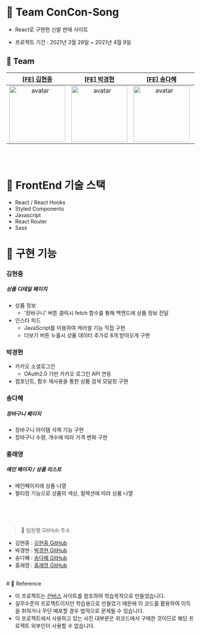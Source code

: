 # 🍉 Team ConCon-Song

- React로 구현한 신발 판매 사이트

- 프로젝트 기간 : 2021년 3월 29일 ~ 2021년 4월 9일
  <br>

## 📌 Team
|[[FE] 김현중](https://github.com/hyjoong)|[[FE] 박경현](https://github.com/pikatropika)|[[FE] 송다혜](https://github.com/SongDye1)|[[FE] 홍래영](https://github.com/lang92)|[[BE] 이수진](https://github.com/S2-J1NG)|[[BE] 정수빈](https://github.com/jadyJeong)
|:----:|:-----:|:----:|:----:|:----:|:----:|
|<img src="https://avatars.githubusercontent.com/u/70426440?v=4" alt="avatar" height="150px" width="150px" /> | <img src="https://avatars.githubusercontent.com/u/76834744?v=4" alt="avatar" height="150px" width="150px" /> | <img src="https://avatars.githubusercontent.com/u/63221633?v=4" alt="avatar" height="150px" width="150px" /> | <img src="https://avatars.githubusercontent.com/u/74031598?v=4" alt="avatar" height="150px" width="150px" />| <img src="https://avatars.githubusercontent.com/u/53987183?v=4" alt="avatar" height="150px" width="150px" />| <img src="https://avatars.githubusercontent.com/u/61091132?v=4" alt="avatar" height="150px" width="150px" />|
 
  <br>
  <br>
  
  
# 🥕 FrontEnd 기술 스택

- React / React Hooks
- Styled Components
- Javascript
- React Router
- Sass 



# 🥑 구현 기능

 ### 김현중 
##### 상품 디테일 페이지 
- 상품 정보
  - '장바구니' 버튼 클릭시 fetch 함수를 통해 백엔드에 상품 정보 전달 
- 인스타 피드 
  - JavaScript를 이용하여 캐러셀 기능 직접 구현
  - 더보기 버튼 누를시 상품 데이터 추가로 8개 받아오게 구현

 ### 박경현
- 카카오 소셜로그인
  - OAuth2.0 기반 카카오 로그인 API 연동
- 컴포넌트, 함수 재사용을 통한 상품 검색 모달창 구현

 ### 송다혜 
 ##### 장바구니 페이지
 - 장바구니 아이템 삭제 기능 구현
 - 장바구니 수량, 개수에 따라 가격 변화 구현
 
 ### 홍래영
 ##### 메인 페이지 / 상품 리스트
 - 메인페이지에 상품 나열
 - 필티렁 기능으로 상품의 색상, 컬렉션에 따라 상품 나열 
 <br>



  <br>
  <br>
  
  > 🍩 팀원별 GitHub 주소
- 김현중 : [김현중 GitHub](https://github.com/hyjoong)
- 박경현 : [박경현 GitHub](https://github.com/pikatropika)
- 송다혜 : [송다혜 GitHub](https://github.com/SongDye1)
- 홍래영 : [홍래영 GitHub](https://github.com/lang92)
 <br>
# 🌴 Reference

- 이 프로젝트는 [컨버스](https://www.converse.co.kr/category/bestseller?utm_source=google&utm_medium=cpc&utm_campaign=google_sa_pc&utm_content=&utm_term=%EC%BB%A8%EB%B2%84%EC%8A%A4&gclid=Cj0KCQjw9YWDBhDyARIsADt6sGYjEgj1SK07Z2fjI5xOvvdKWqdLVFRu2Flm6HsxUFVWzzXd-toUsU0aAn8NEALw_wcB) 사이트를 참조하여 학습목적으로 만들었습니다. <br>
- 실무수준의 프로젝트이지만 학습용으로 만들었기 때문에 이 코드를 활용하여 이득을 취하거나 무단 배포할 경우 법적으로 문제될 수 있습니다. <br>
- 이 프로젝트에서 사용하고 있는 사진 대부분은 위코드에서 구매한 것이므로 해당 프로젝트 외부인이 사용할 수 없습니다.
